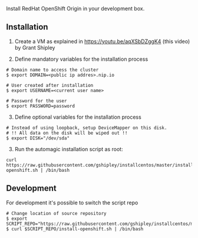 Install RedHat OpenShift Origin in your development box.

## Installation

1. Create a VM as explained in https://youtu.be/aqXSbDZggK4 (this video) by Grant Shipley

2. Define mandatory variables for the installation process

```
# Domain name to access the cluster
$ export DOMAIN=<public ip addres>.nip.io 

# User created after installation
$ export USERNAME=<current user name>

# Password for the user
$ export PASSWORD=password
```

3. Define optional variables for the installation process

```
# Instead of using loopback, setup DeviceMapper on this disk.
# !! All data on the disk will be wiped out !!
$ export DISK="/dev/sda"
```

3. Run the automagic installation script as root:

```
curl https://raw.githubusercontent.com/gshipley/installcentos/master/install-openshift.sh | /bin/bash
```

## Development

For development it's possible to switch the script repo

```
# Change location of source repository
$ export SCRIPT_REPO="https://raw.githubusercontent.com/gshipley/installcentos/master"
$ curl $SCRIPT_REPO/install-openshift.sh | /bin/bash
```
